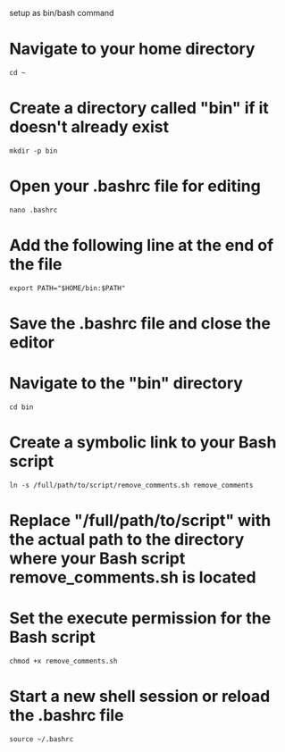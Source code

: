 setup as bin/bash command


# Navigate to your home directory
`cd ~`

# Create a directory called "bin" if it doesn't already exist
`mkdir -p bin`

# Open your .bashrc file for editing
`nano .bashrc`

# Add the following line at the end of the file
`export PATH="$HOME/bin:$PATH"`

# Save the .bashrc file and close the editor

# Navigate to the "bin" directory
`cd bin`

# Create a symbolic link to your Bash script
`ln -s /full/path/to/script/remove_comments.sh remove_comments`
# Replace "/full/path/to/script" with the actual path to the directory where your Bash script remove_comments.sh is located

# Set the execute permission for the Bash script
`chmod +x remove_comments.sh`

# Start a new shell session or reload the .bashrc file
`source ~/.bashrc`

